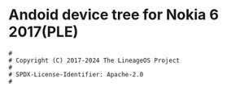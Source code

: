 # Andoid device tree for Nokia 6 2017(PLE)

```
#
# Copyright (C) 2017-2024 The LineageOS Project
#
# SPDX-License-Identifier: Apache-2.0
#
```
